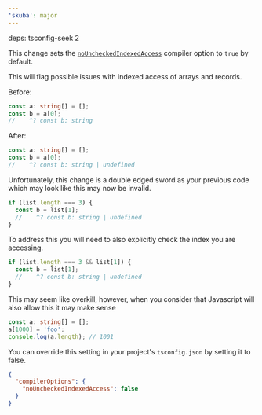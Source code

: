 ```yaml
---
'skuba': major
---
```


deps: tsconfig-seek 2

This change sets the [`noUncheckedIndexedAccess`](https://www.typescriptlang.org/tsconfig#noUncheckedIndexedAccess) compiler option to `true` by default.

This will flag possible issues with indexed access of arrays and records.

Before:

```ts
const a: string[] = [];
const b = a[0];
//    ^? const b: string
```

After:

```ts
const a: string[] = [];
const b = a[0];
//    ^? const b: string | undefined
```

Unfortunately, this change is a double edged sword as your previous code which may look like this may now be invalid.

```ts
if (list.length === 3) {
  const b = list[1];
  //    ^? const b: string | undefined
}
```

To address this you will need to also explicitly check the index you are accessing.

```ts
if (list.length === 3 && list[1]) {
  const b = list[1];
  //    ^? const b: string | undefined
}
```

This may seem like overkill, however, when you consider that Javascript will also allow this it may make sense

```ts
const a: string[] = [];
a[1000] = 'foo';
console.log(a.length); // 1001
```

You can override this setting in your project's `tsconfig.json` by setting it to false.

```json
{
  "compilerOptions": {
    "noUncheckedIndexedAccess": false
  }
}
```
